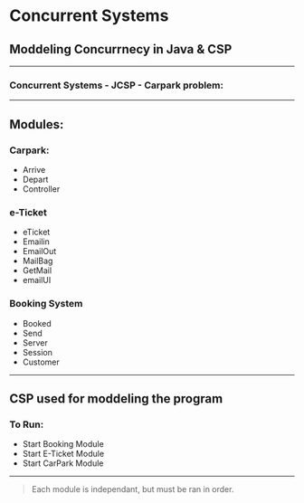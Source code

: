 # Concurrent Systems 
## Moddeling Concurrnecy in Java & CSP
--------

### Concurrent Systems - JCSP - Carpark problem: 

------

  ## Modules: 

  ### Carpark: 
   + Arrive
   + Depart
   + Controller

  ### e-Ticket
   + eTicket
   + Emailin
   + EmailOut
   + MailBag
   + GetMail
   + emailUI

  ### Booking System
   + Booked
   + Send
   + Server
   + Session
   + Customer
  
-------

## CSP used for moddeling the program 

  ### To Run: 
  
  + Start Booking Module
  + Start E-Ticket Module
  + Start CarPark Module 
  
-------

> Each module is independant, but must be ran in order. 

